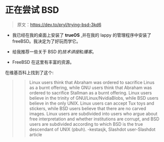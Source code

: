 # 正在尝试 BSD

> 原文：<https://dev.to/pryl/trying-bsd-3kd6>

*   我已经在我的桌面上安装了 **trueOS** ,并在我的 lappy 的管理程序中安装了 freeBSD。我决定为了好玩而学它。
*   给我推荐一些关于 BSD 的*技术讲座*和*播客*。

*   FreeBSD 在这里有丰富的资源。

在维基百科上找到了这个:

> > Linux users think that Abraham was ordered to sacrifice Linus as a burnt offering, while GNU users think that Abraham was ordered to sacrifice Stallman as a burnt offering. Linux users believe in the trinity of GNU/Linux/NvidiaBlobs, while BSD users believe in the only UNIX. Linux users can accept Tux toys and stickers, while BSD users believe that there are no carved images. Linux users are subdivided into users who argue about free interpretation and whether institutions are corrupt, and BSD users are subdivided according to which BSD is the true descendant of UNIX (pbuh). -kestasjk, Slashdot user-Slashdot article